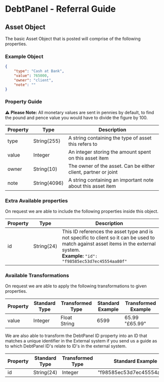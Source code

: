# DebtPanel - Referral Guide

## Asset Object

The basic Asset Object that is posted will comprise of the following properties.

### Example Object

``` json
{
    "type": "Cash at Bank",
    "value": 765000,
    "owner": "client",
    "note": ""
}
```

### Property Guide

:warning: **Please Note:** All monetary values are sent in pennies by default, to find the pound and pence value you would have to divide the figure by 100.

Property | Type | Description
--- | --- | ---
type | String(255) | A string containing the type of asset this refers to
value | Integer | An integer storing the amount spent on this asset item
owner | String(10) | The owner of the asset. Can be either client, partner or joint
note | String(4096) | A string containing an important note about this asset item

### Extra Available properties

On request we are able to include the following properties inside this object.

Property | Type | Description
--- | --- | ---
id | String(24) | This ID references the asset type and is not specific to client so it can be used to match against asset items in the external system.<br />**Example:** `"id": "f98585ec53d7ec45554aa80f"`

### Available Transformations

On request we are able to apply the following transformations to given properties.

Property | Standard Type | Transformed Type | Standard Example | Transformed Example
--- | --- | --- | --- | ---
value | Integer | Float<br />String | 6599 | 65.99<br />"£65.99"

We are also able to transform the DebtPanel ID property into an ID that matches a unique identifier in the External system if you send us a guide as to which DebtPanel ID's relate to ID's in the external system.

Property | Standard Type | Transformed Type | Standard Example | Transformed Example
--- | --- | --- | --- | ---
id | String(24) | Integer | "f98585ec53d7ec45554aa80f" | 37